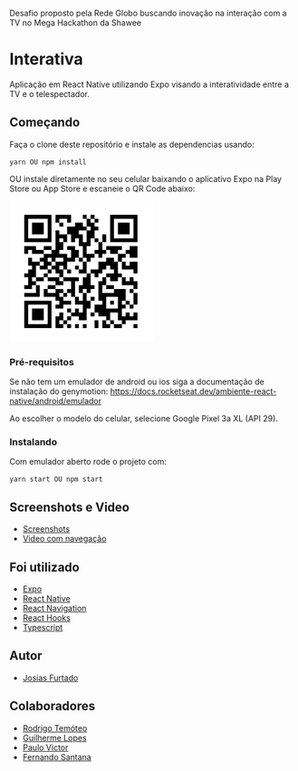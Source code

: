 Desafio proposto pela Rede Globo buscando inovação na interação com a TV no Mega Hackathon da Shawee

# Interativa

Aplicação em React Native utilizando Expo visando a interatividade entre a TV e o telespectador.

## Começando

Faça o clone deste repositório e instale as dependencias usando:

```
yarn OU npm install
```

OU instale diretamente no seu celular baixando o aplicativo Expo na Play Store ou App Store e escaneie o QR Code abaixo:

![Qr Code](https://github.com/JosiasFurtado/challenge-globo/blob/master/qrcode.jpg)

### Pré-requisitos

Se não tem um emulador de android ou ios siga a documentação de instalação do genymotion: https://docs.rocketseat.dev/ambiente-react-native/android/emulador

Ao escolher o modelo do celular, selecione Google Pixel 3a XL (API 29).

### Instalando

Com emulador aberto rode o projeto com:

```
yarn start OU npm start
```

## Screenshots e Video

- [Screenshots](https://github.com/JosiasFurtado/challenge-globo/blob/master/screenshots/README.md)
- [Video com navegação](https://drive.google.com/open?id=1xO-Tga4kYu3eW5QLc_53moeS731EoBkI)

## Foi utilizado

- [Expo](https://docs.expo.io/versions/latest/)
- [React Native](https://facebook.github.io/react-native/docs/getting-started)
- [React Navigation](https://reactnavigation.org/docs/en/getting-started.html)
- [React Hooks](https://pt-br.reactjs.org/docs/hooks-overview.html)
- [Typescript](https://www.typescriptlang.org/docs/home.html)

## Autor

- [Josias Furtado](https://github.com/josiasfurtado)

## Colaboradores

- [Rodrigo Temóteo](https://github.com/rodrigoatemoteo)
- [Guilherme Lopes](https://github.com/guilhermecostalopes)
- [Paulo Victor](https://github.com/paulovictorBraw)
- [Fernando Santana](https://github.com/NandoSantana)
